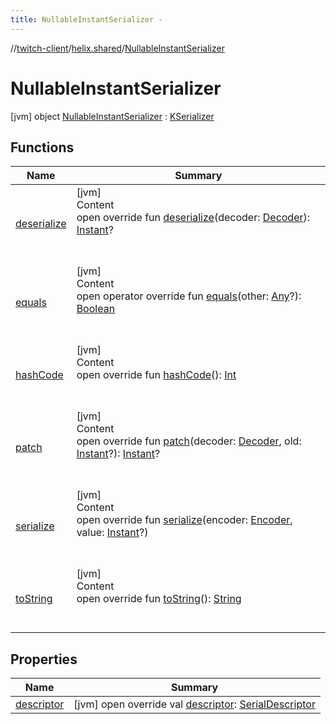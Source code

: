 ```yaml
---
title: NullableInstantSerializer -
---
```

//[twitch-client](../../index.md)/[helix.shared](../index.md)/[NullableInstantSerializer](index.md)



# NullableInstantSerializer  
 [jvm] object [NullableInstantSerializer](index.md) : [KSerializer]()   


## Functions  
  
|  Name|  Summary| 
|---|---|
| [deserialize](deserialize.md)| [jvm]  <br>Content  <br>open override fun [deserialize](deserialize.md)(decoder: [Decoder]()): [Instant](https://docs.oracle.com/javase/8/docs/api/java/time/Instant.html)?  <br><br><br>
| [equals](https://kotlinlang.org/api/latest/jvm/stdlib/kotlin/-any/equals.html)| [jvm]  <br>Content  <br>open operator override fun [equals](https://kotlinlang.org/api/latest/jvm/stdlib/kotlin/-any/equals.html)(other: [Any](https://kotlinlang.org/api/latest/jvm/stdlib/kotlin/-any/index.html)?): [Boolean](https://kotlinlang.org/api/latest/jvm/stdlib/kotlin/-boolean/index.html)  <br><br><br>
| [hashCode](https://kotlinlang.org/api/latest/jvm/stdlib/kotlin/-any/hash-code.html)| [jvm]  <br>Content  <br>open override fun [hashCode](https://kotlinlang.org/api/latest/jvm/stdlib/kotlin/-any/hash-code.html)(): [Int](https://kotlinlang.org/api/latest/jvm/stdlib/kotlin/-int/index.html)  <br><br><br>
| [patch]()| [jvm]  <br>Content  <br>open override fun [patch]()(decoder: [Decoder](), old: [Instant](https://docs.oracle.com/javase/8/docs/api/java/time/Instant.html)?): [Instant](https://docs.oracle.com/javase/8/docs/api/java/time/Instant.html)?  <br><br><br>
| [serialize](serialize.md)| [jvm]  <br>Content  <br>open override fun [serialize](serialize.md)(encoder: [Encoder](), value: [Instant](https://docs.oracle.com/javase/8/docs/api/java/time/Instant.html)?)  <br><br><br>
| [toString](https://kotlinlang.org/api/latest/jvm/stdlib/kotlin/-any/to-string.html)| [jvm]  <br>Content  <br>open override fun [toString](https://kotlinlang.org/api/latest/jvm/stdlib/kotlin/-any/to-string.html)(): [String](https://kotlinlang.org/api/latest/jvm/stdlib/kotlin/-string/index.html)  <br><br><br>


## Properties  
  
|  Name|  Summary| 
|---|---|
| [descriptor](index.md#helix.shared/NullableInstantSerializer/descriptor/#/PointingToDeclaration/)|  [jvm] open override val [descriptor](index.md#helix.shared/NullableInstantSerializer/descriptor/#/PointingToDeclaration/): [SerialDescriptor]()   <br>

